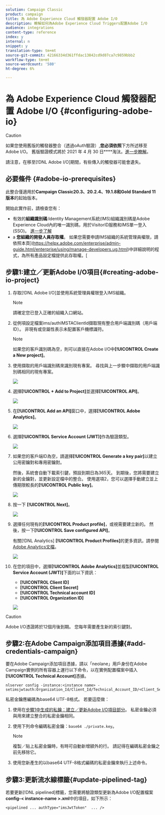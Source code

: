 ```yaml
---
solution: Campaign Classic
product: campaign
title: 為 Adobe Experience Cloud 觸發器配置 Adobe I/O
description: 瞭解如何為Adobe Experience Cloud Triggers配置Adobe I/O
audience: integrations
content-type: reference
index: y
internal: n
snippet: y
translation-type: tm+mt
source-git-commit: 42166334d361ffdac13842cd9d07ca7c9859bbb2
workflow-type: tm+mt
source-wordcount: '580'
ht-degree: 6%

---
```



# 為 Adobe Experience Cloud 觸發器配置 Adobe I/O {#configuring-adobe-io}

>[!CAUTION]
>
>如果您使用舊版的觸發器整合（透過oAuth驗證）,**您必須依照**&#x200B;下方所述移至Adobe I/O。 舊版驗證模式將於 2021 年 4 月 30 日&#x200B;****&#x200B;淘汰。[進一步瞭解](https://github.com/AdobeDocs/analytics-1.4-apis/blob/master/docs/APIEOL.md?mv=email)。
>
>請注意，在移至[!DNL Adobe I/O]期間，有些傳入的觸發器可能會遺失。

## 必要條件 {#adobe-io-prerequisites}

此整合僅適用於&#x200B;**Campaign Classic20.3、20.2.4、19.1.8和Gold Standard 11版本**&#x200B;的起始版本。

開始此實作前，請檢查您有：

* 有效的&#x200B;**組織識別碼**:Identity Management系統(IMS)組織識別碼是Adobe Experience Cloud內的唯一識別碼，用於VisitorID服務和IMS單一登入(SSO)。 [進一步了解](https://experienceleague.adobe.com/docs/core-services/interface/manage-users-and-products/organizations.html)
* a **您組織的開發人員存取權**。  如果您需要申請IMS組織的系統管理員權限，請依照本頁](https://helpx.adobe.com/enterprise/admin-guide.html/enterprise/using/manage-developers.ug.html)中詳細說明的程式，為所有產品設定檔提供此存取權。[

## 步驟1:建立／更新Adobe I/O項目{#creating-adobe-io-project}

1. 存取[!DNL Adobe I/O]並使用系統管理員權限登入IMS組織。

   >[!NOTE]
   >
   > 請確定您已登入正確的組織入口網站。

1. 從例項設定檔案ims/authIMSTAClientId擷取現有整合用戶端識別碼（用戶端ID）。 非現有或空屬性表示未配置客戶機標識符。

   >[!NOTE]
   >
   >如果您的客戶識別碼為空，則可以直接在Adobe I/O中&#x200B;**[!UICONTROL Create a New project]**。

1. 使用擷取的用戶端識別碼來識別現有專案。 尋找與上一步驟中擷取的用戶端識別碼相同的現有專案。

   ![](assets/do-not-localize/adobe_io_8.png)

1. 選擇&#x200B;**[!UICONTROL + Add to Project]**&#x200B;並選擇&#x200B;**[!UICONTROL API]**。

   ![](assets/do-not-localize/adobe_io_1.png)

1. 在&#x200B;**[!UICONTROL Add an API]**&#x200B;窗口中，選擇&#x200B;**[!UICONTROL Adobe Analytics]**。

   ![](assets/do-not-localize/adobe_io_2.png)

1. 選擇&#x200B;**[!UICONTROL Service Account (JWT)]**&#x200B;作為驗證類型。

   ![](assets/do-not-localize/adobe_io_3.png)

1. 如果您的客戶端ID為空，請選擇&#x200B;**[!UICONTROL Generate a key pair]**&#x200B;以建立公用密鑰對和專用密鑰對。

   然後，系統會自動下載索引鍵，預設到期日為365天。 到期後，您將需要建立新的金鑰對，並更新設定檔中的整合。 使用選項2，您可以選擇手動建立並上傳期限較長的&#x200B;**[!UICONTROL Public key]**。

   ![](assets/do-not-localize/adobe_io_4.png)

1. 按一下 **[!UICONTROL Next]**。

   ![](assets/do-not-localize/adobe_io_5.png)

1. 選擇任何現有的&#x200B;**[!UICONTROL Product profile]**，或視需要建立新的。 然後，按一下&#x200B;**[!UICONTROL Save configured API]**。

   有關[!DNL Analytics] **[!UICONTROL Product Profiles]**&#x200B;的更多資訊，請參閱[Adobe Analytics文檔](https://experienceleague.adobe.com/docs/analytics/admin/admin-console/home.html#admin-console)。

   ![](assets/do-not-localize/adobe_io_6.png)

1. 在您的項目中，選擇&#x200B;**[!UICONTROL Adobe Analytics]**&#x200B;並複製&#x200B;**[!UICONTROL Service Account (JWT)]**&#x200B;下面的以下資訊：

   * **[!UICONTROL Client ID]**
   * **[!UICONTROL Client Secret]**
   * **[!UICONTROL Technical account ID]**
   * **[!UICONTROL Organization ID]**

   ![](assets/do-not-localize/adobe_io_7.png)

>[!CAUTION]
>
>Adobe I/O憑證將於12個月後到期。 您每年需要產生新的索引鍵對。

## 步驟2:在Adobe Campaign添加項目憑據{#add-credentials-campaign}

要在Adobe Campaign添加項目憑據，請以「neolane」用戶身份在Adobe Campaign實例的所有容器上運行以下命令，以在實例配置檔案中插入&#x200B;**[!UICONTROL Technical Account]**&#x200B;憑據。

```
nlserver config -instance:<instance name> -setimsjwtauth:Organization_Id/Client_Id/Technical_Account_ID/<Client_Secret>/<Base64_encoded_Private_Key>
```

私密金鑰應編碼為base64 UTF-8格式。 若要這麼做：

1. 使用在[步驟1中生成的私鑰：建立／更新Adobe I/O項目部分](#creating-adobe-io-project)。 私密金鑰必須與用來建立整合的私密金鑰相同。

1. 使用下列命令編碼私密金鑰：```base64 ./private.key```。

   >[!NOTE]
   >
   >複製／貼上私密金鑰時，有時可自動新增額外的行。 請記得在編碼私密金鑰之前先移除它。

1. 使用您新產生的以base64 UTF-8格式編碼的私密金鑰來執行上述命令。

## 步驟3:更新流水線標籤{#update-pipelined-tag}

若要更新[!DNL pipelined]標籤，您需要將驗證類型更新為Adobe I/O配置檔案&#x200B;**config-&lt; instance-name >.xml**&#x200B;中的項目，如下所示：

```
<pipelined ... authType="imsJwtToken"  ... />
```

